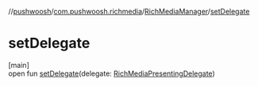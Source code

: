 //[pushwoosh](../../../index.md)/[com.pushwoosh.richmedia](../index.md)/[RichMediaManager](index.md)/[setDelegate](set-delegate.md)

# setDelegate

[main]\
open fun [setDelegate](set-delegate.md)(delegate: [RichMediaPresentingDelegate](../-rich-media-presenting-delegate/index.md))
